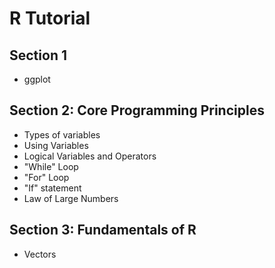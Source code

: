 # R Tutorial

## Section 1
* ggplot

## Section 2: Core Programming Principles
* Types of variables
* Using Variables
* Logical Variables and Operators
* "While" Loop
* "For" Loop
* "If" statement
* Law of Large Numbers

## Section 3: Fundamentals of R
* Vectors

